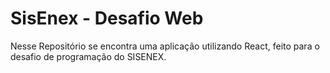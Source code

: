# SisEnex - Desafio Web

Nesse Repositório se encontra uma aplicação utilizando React, feito para o desafio de programação do SISENEX.


